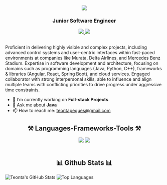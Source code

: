 <h1 align="center">
    <img src="https://readme-typing-svg.herokuapp.com/?font=Righteous&size=35&center=true&vCenter=true&width=500&height=70&duration=4000&lines=Hi+There!+👋;+I'm+Teonta+Pegues!;" />
</h1>
<h3 align="center">Junior Software Engineer</h3>

<div align="center"> 
  <a href="teontapegues@gmail.com" target="_blank">
    <img src="https://img.shields.io/badge/Gmail-D14836?style=for-the-badge&logo=gmail&logoColor=white" target="_blank" />
  </a> 
  <a href="https://www.linkedin.com/in/teonta-pegues-254516144/" target="_blank">
    <img src="https://img.shields.io/badge/LinkedIn-0077B5?style=for-the-badge&logo=linkedin&logoColor=white" target="_blank" />
  </a>
</div>

<br> 

Proficient in delivering highly visible and complex projects, including advanced control systems and user-centric interfaces within fast-paced environments at companies like Murata, Delta Airlines, and Mercedes Benz Stadium. Expertise in software development and architecture, focusing on domains such as programming languages (Java, Python, C++), frameworks & libraries (Angular, React, Spring Boot), and cloud services. Engaged collaborator with strong interpersonal skills, able to influence and align multiple teams with conflicting priorities to drive progress under aggressive time constraints.

- 🔭 I’m currently working on **Full-stack Projects**
- 💬 Ask me about **Java**
- 📫 How to reach me: teontapegues@gmail.com


<h2 align="center">⚒️ Languages-Frameworks-Tools ⚒️</h2>
<div align="center">
    <img src="https://skillicons.dev/icons?i=vscode,github,git" />
    <img src="https://skillicons.dev/icons?i=java,python,javascript,cpp,tensorflow,angular,react,ember,opencv" /><br>
</div>

<br/>

<h2 align="center">📊 Github Stats 📊</h2>

![Teonta's GitHub Stats](https://github-readme-stats.vercel.app/api?username=codebyteonta&show_icons=true&theme=radical)
![Top Languages](https://github-readme-stats.vercel.app/api/top-langs/?username=codebyteonta&show_icons=true&theme=radical)
